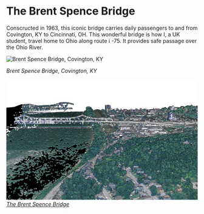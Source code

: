 
# The Brent Spence Bridge
Conscructed in 1963, this iconic bridge carries daily passengers to and from Covington, KY to Cincinnati, OH. This wonderful bridge is how I, a UK student, travel home to Ohio along route i -75. It provides safe passage over the Ohio River.  

![Brent Spence Bridge, Covington, KY](map.jpg)
     
*Brent Spence Bridge, Covington, KY*

![Screenshot of animation](animation.jpg)     
*[The Brent Spence Bridge](https://youtu.be/TaPQr_nKkL4)*
